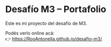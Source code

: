 # Desafío M3 – Portafolio

Este es mi proyecto del desafío de M3.

Podés verlo online acá:  
👉 https://RooAntonella.github.io/desafio-m3/
